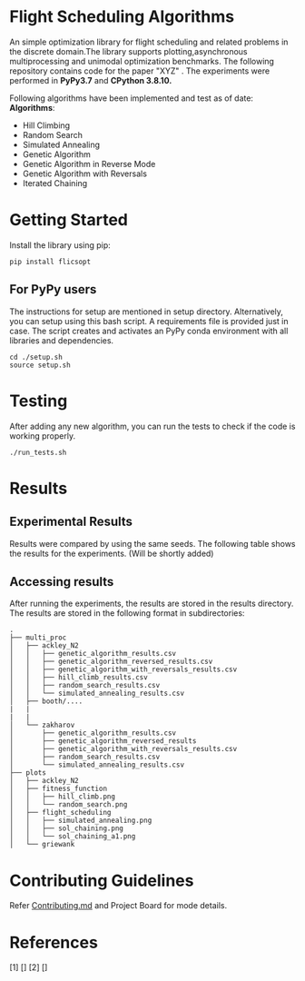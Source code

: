# Flight Scheduling Algorithms

An simple optimization library for flight scheduling and related problems in the discrete domain.The library supports plotting,asynchronous multiprocessing and unimodal optimization benchmarks.
The following repository contains code for the paper "XYZ" . The experiments were performed in **PyPy3.7** and **CPython 3.8.10.**

Following algorithms have been implemented and test as of date:
**Algorithms**:
- Hill Climbing
- Random Search
- Simulated Annealing
- Genetic Algorithm
- Genetic Algorithm in Reverse Mode
- Genetic  Algorithm with Reversals
- Iterated Chaining

 


# Getting Started

Install the library using pip:
```
pip install flicsopt
```

## For PyPy users
The instructions for setup are mentioned in setup directory. Alternatively, you can setup using this bash script. A requirements file is provided just in case.
The script creates and activates an PyPy conda  environment with all libraries and dependencies.
```
cd ./setup.sh
source setup.sh
```

# Testing
After adding any new algorithm, you can run the tests to check if the code is working properly.
```
./run_tests.sh
```
# Results

## Experimental Results
Results were compared by using the same seeds. The following table shows the results for the experiments.
(Will be shortly added)

## Accessing results
After running the experiments, the results are stored in the results directory. The results are stored in the following format in subdirectories:
```
.
├── multi_proc
│   ├── ackley_N2
│   │   ├── genetic_algorithm_results.csv
│   │   ├── genetic_algorithm_reversed_results.csv
│   │   ├── genetic_algorithm_with_reversals_results.csv
│   │   ├── hill_climb_results.csv
│   │   ├── random_search_results.csv
│   │   └── simulated_annealing_results.csv
│   ├── booth/....
|   |
|   |
│   └── zakharov
│       ├── genetic_algorithm_results.csv
│       ├── genetic_algorithm_reversed_results                  
│       ├── genetic_algorithm_with_reversals_results.csv
│       ├── random_search_results.csv
│       └── simulated_annealing_results.csv
├── plots
│   ├── ackley_N2
│   ├── fitness_function
│   │   ├── hill_climb.png
│   │   └── random_search.png
│   ├── flight_scheduling
│   │   ├── simulated_annealing.png
│   │   ├── sol_chaining.png
│   │   └── sol_chaining_a1.png
│   └── griewank
```





# Contributing Guidelines
Refer [Contributing.md](./CONTRIBUTING.md) and Project Board for mode details.
# References
[1] []
[2] []    
